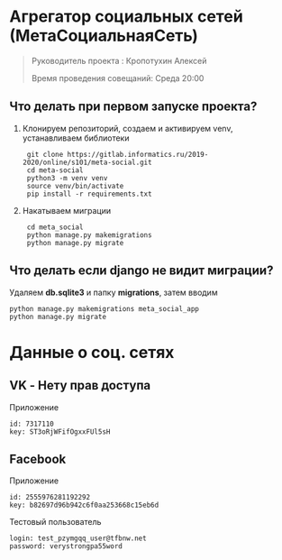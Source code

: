 # Агрегатор социальных сетей (МетаСоциальнаяСеть)

> Руководитель проекта : Кропотухин Алексей 
>
> Время проведения совещаний: Среда 20:00


## Что делать при первом запуске проекта?

1. Клонируем репозиторий, создаем и активируем venv, устанавливаем библиотеки

        git clone https://gitlab.informatics.ru/2019-2020/online/s101/meta-social.git
        cd meta-social
        python3 -m venv venv
        source venv/bin/activate
        pip install -r requirements.txt

2. Накатываем миграции

        cd meta_social
        python manage.py makemigrations
        python manage.py migrate


## Что делать если django не видит миграции?

Удаляем **db.sqlite3** и папку **migrations**, затем вводим

    python manage.py makemigrations meta_social_app
    python manage.py migrate


# Данные о соц. сетях

## VK - Нету прав доступа

Приложение

    id: 7317110
    key: ST3oRjWFifOgxxFUl5sH

## Facebook

Приложение

    id: 2555976281192292
    key: b82697d96b942c6f0aa253668c15eb6d

Тестовый пользователь

    login: test_pzymgqq_user@tfbnw.net
    password: verystrongpa55word
